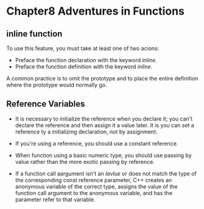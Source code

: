 # Chapter8 Adventures in Functions

## inline function

To use this feature, you must take at least one of two acions:

- Preface the function declaration with the keyword *inline*.
- Preface the function definition with the keyword *inline*.

A common practice is to omit the prototype and to place the entire definition where the prototype would normally go.

## Reference Variables

- It is necessary to initialize the reference when you declare it; you can't declare the reference and then assign it a value later. It is you can set a reference ty a initializing declaration, not by assignment.

- If you're using a reference, you should use a constant reference.

- When function using a basic numeric type, you should use passing by value rather than the more exotic passing by reference.

- If a function call aargument isn't an *lavlue* or does not match the type of the corresponding const reference parameter, C++ creates an anonymous variable of the correct type, assigns the value of the function call argument to the anonymous variable, and has the parameter refer to that variable.

  ​